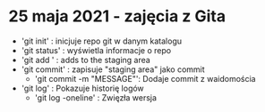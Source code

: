 # 25 maja 2021 - zajęcia z Gita
 
- 'git init' : inicjuje repo git w danym katalogu
- 'git status' : wyświetla informacje o repo
- 'git add <FILE>' : adds <FILE> to the staging area
- 'git commit' : zapisuje "staging area" jako commit
     - 'git commit -m "MESSAGE"': Dodaje commit z waidomościa <MESSAGE>
- 'git log' : Pokazuje historię logów
    - 'git log -oneline' : Zwięzła wersja
